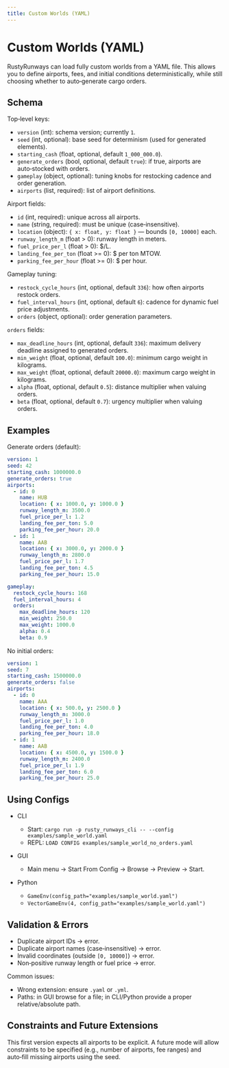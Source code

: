 ```yaml
---
title: Custom Worlds (YAML)
---
```


# Custom Worlds (YAML)

RustyRunways can load fully custom worlds from a YAML file. This allows you to define airports, fees, and initial conditions deterministically, while still choosing whether to auto‑generate cargo orders.

## Schema

Top‑level keys:

- `version` (int): schema version; currently `1`.
- `seed` (int, optional): base seed for determinism (used for generated elements).
- `starting_cash` (float, optional, default `1_000_000.0`).
- `generate_orders` (bool, optional, default `true`): if true, airports are auto‑stocked with orders.
- `gameplay` (object, optional): tuning knobs for restocking cadence and order generation.
- `airports` (list, required): list of airport definitions.

Airport fields:

- `id` (int, required): unique across all airports.
- `name` (string, required): must be unique (case‑insensitive).
- `location` (object): `{ x: float, y: float }` — bounds `[0, 10000]` each.
- `runway_length_m` (float > 0): runway length in meters.
- `fuel_price_per_l` (float > 0): $/L.
- `landing_fee_per_ton` (float >= 0): $ per ton MTOW.
- `parking_fee_per_hour` (float >= 0): $ per hour.

Gameplay tuning:

- `restock_cycle_hours` (int, optional, default `336`): how often airports restock orders.
- `fuel_interval_hours` (int, optional, default `6`): cadence for dynamic fuel price adjustments.
- `orders` (object, optional): order generation parameters.

`orders` fields:

- `max_deadline_hours` (int, optional, default `336`): maximum delivery deadline assigned to generated orders.
- `min_weight` (float, optional, default `100.0`): minimum cargo weight in kilograms.
- `max_weight` (float, optional, default `20000.0`): maximum cargo weight in kilograms.
- `alpha` (float, optional, default `0.5`): distance multiplier when valuing orders.
- `beta` (float, optional, default `0.7`): urgency multiplier when valuing orders.

## Examples

Generate orders (default):

```yaml
version: 1
seed: 42
starting_cash: 1000000.0
generate_orders: true
airports:
  - id: 0
    name: HUB
    location: { x: 1000.0, y: 1000.0 }
    runway_length_m: 3500.0
    fuel_price_per_l: 1.2
    landing_fee_per_ton: 5.0
    parking_fee_per_hour: 20.0
  - id: 1
    name: AAB
    location: { x: 3000.0, y: 2000.0 }
    runway_length_m: 2800.0
    fuel_price_per_l: 1.7
    landing_fee_per_ton: 4.5
    parking_fee_per_hour: 15.0

gameplay:
  restock_cycle_hours: 168
  fuel_interval_hours: 4
  orders:
    max_deadline_hours: 120
    min_weight: 250.0
    max_weight: 1000.0
    alpha: 0.4
    beta: 0.9
```

No initial orders:

```yaml
version: 1
seed: 7
starting_cash: 1500000.0
generate_orders: false
airports:
  - id: 0
    name: AAA
    location: { x: 500.0, y: 2500.0 }
    runway_length_m: 3000.0
    fuel_price_per_l: 1.0
    landing_fee_per_ton: 4.0
    parking_fee_per_hour: 18.0
  - id: 1
    name: AAB
    location: { x: 4500.0, y: 1500.0 }
    runway_length_m: 2400.0
    fuel_price_per_l: 1.9
    landing_fee_per_ton: 6.0
    parking_fee_per_hour: 25.0
```

## Using Configs

- CLI
  - Start: `cargo run -p rusty_runways_cli -- --config examples/sample_world.yaml`
  - REPL: `LOAD CONFIG examples/sample_world_no_orders.yaml`

- GUI
  - Main menu → Start From Config → Browse → Preview → Start.

- Python
  - `GameEnv(config_path="examples/sample_world.yaml")`
  - `VectorGameEnv(4, config_path="examples/sample_world.yaml")`

## Validation & Errors

- Duplicate airport IDs → error.
- Duplicate airport names (case‑insensitive) → error.
- Invalid coordinates (outside `[0, 10000]`) → error.
- Non‑positive runway length or fuel price → error.

Common issues:

- Wrong extension: ensure `.yaml` or `.yml`.
- Paths: in GUI browse for a file; in CLI/Python provide a proper relative/absolute path.

## Constraints and Future Extensions

This first version expects all airports to be explicit. A future mode will allow constraints to be specified (e.g., number of airports, fee ranges) and auto‑fill missing airports using the seed.
